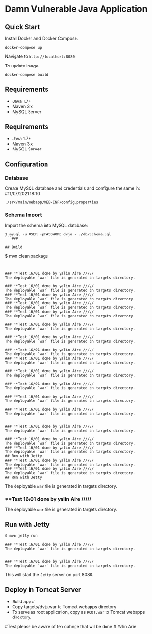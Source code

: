 # Damn Vulnerable Java Application

## Quick Start

Install Docker and Docker Compose.

```
docker-compose up
```
Navigate to `http://localhost:8080`

To update image

```
docker-compose build
```

## Requirements

* Java 1.7+
* Maven 3.x
* MySQL Server
## Requirements

* Java 1.7+
* Maven 3.x
* MySQL Server
## Configuration

### Database

Create MySQL database and credentials and configure the same in: #11/07/2021 18:10

```
./src/main/webapp/WEB-INF/config.properties
```

### Schema Import

Import the schema into MySQL database:

```
$ mysql -u USER -pPASSWORD dvja < ./db/schema.sql
```###

## Build

```
$ mvn clean package
```


### **Test 16/01 done by yalin Aire /////
The deployable `war` file is generated in targets directory.

### **Test 16/01 done by yalin Aire /////
The deployable `war` file is generated in targets directory.
### **Test 16/01 done by yalin Aire /////
The deployable `war` file is generated in targets directory.
### **Test 16/01 done by yalin Aire /////
The deployable `war` file is generated in targets directory.
### **Test 16/01 done by yalin Aire /////
The deployable `war` file is generated in targets directory.

### **Test 16/01 done by yalin Aire /////
The deployable `war` file is generated in targets directory.

### **Test 16/01 done by yalin Aire /////
The deployable `war` file is generated in targets directory.

### **Test 16/01 done by yalin Aire /////
The deployable `war` file is generated in targets directory.
### **Test 16/01 done by yalin Aire /////
The deployable `war` file is generated in targets directory.

### **Test 16/01 done by yalin Aire /////
The deployable `war` file is generated in targets directory.

### **Test 16/01 done by yalin Aire /////
The deployable `war` file is generated in targets directory.

### **Test 16/01 done by yalin Aire /////
The deployable `war` file is generated in targets directory.

### **Test 16/01 done by yalin Aire /////
The deployable `war` file is generated in targets directory.


### **Test 16/01 done by yalin Aire /////
The deployable `war` file is generated in targets directory.

### **Test 16/01 done by yalin Aire /////
The deployable `war` file is generated in targets directory.
### **Test 16/01 done by yalin Aire /////
The deployable `war` file is generated in targets directory.
## Run with Jetty
### **Test 16/01 done by yalin Aire /////
The deployable `war` file is generated in targets directory.
### **Test 16/01 done by yalin Aire /////
The deployable `war` file is generated in targets directory.
## Run with Jetty
```


The deployable `war` file is generated in targets directory.
### **Test 16/01 done by yalin Aire /////
The deployable `war` file is generated in targets directory.
## Run with Jetty
```
$ mvn jetty:run

### **Test 16/01 done by yalin Aire /////
The deployable `war` file is generated in targets directory.


### **Test 16/01 done by yalin Aire /////
The deployable `war` file is generated in targets directory.
```

This will start the `Jetty` server on port 8080.

## Deploy in Tomcat Server

* Build app #
* Copy targets/dvja.war to Tomcat webapps directory
* To serve as root application, copy as `ROOT.war` to Tomcat webapps directory.

#Test please be aware of teh cahnge that wil be done # Yalin Arie 
